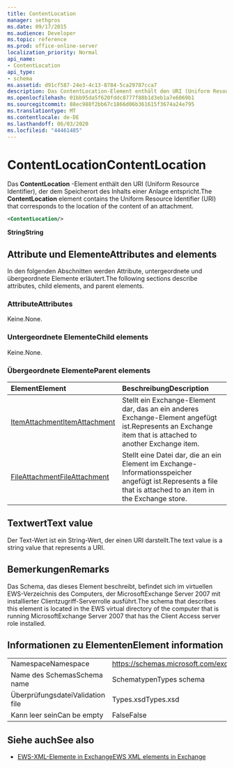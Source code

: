 ```yaml
---
title: ContentLocation
manager: sethgros
ms.date: 09/17/2015
ms.audience: Developer
ms.topic: reference
ms.prod: office-online-server
localization_priority: Normal
api_name:
- ContentLocation
api_type:
- schema
ms.assetid: d91cf587-24e3-4c13-8784-5ca29787cca7
description: Das ContentLocation-Element enthält den URI (Uniform Resource Identifier), der dem Speicherort des Inhalts einer Anlage entspricht.
ms.openlocfilehash: 01bb95da5f620fddc8777f88b1d3eb1a7e6069b1
ms.sourcegitcommit: 88ec988f2bb67c1866d06b361615f3674a24e795
ms.translationtype: MT
ms.contentlocale: de-DE
ms.lasthandoff: 06/03/2020
ms.locfileid: "44461485"
---
```

# <a name="contentlocation"></a><span data-ttu-id="1a0e1-103">ContentLocation</span><span class="sxs-lookup"><span data-stu-id="1a0e1-103">ContentLocation</span></span>

<span data-ttu-id="1a0e1-104">Das **ContentLocation** -Element enthält den URI (Uniform Resource Identifier), der dem Speicherort des Inhalts einer Anlage entspricht.</span><span class="sxs-lookup"><span data-stu-id="1a0e1-104">The **ContentLocation** element contains the Uniform Resource Identifier (URI) that corresponds to the location of the content of an attachment.</span></span> 
  
```xml
<ContentLocation/>
```

 <span data-ttu-id="1a0e1-105">**String**</span><span class="sxs-lookup"><span data-stu-id="1a0e1-105">**String**</span></span>
## <a name="attributes-and-elements"></a><span data-ttu-id="1a0e1-106">Attribute und Elemente</span><span class="sxs-lookup"><span data-stu-id="1a0e1-106">Attributes and elements</span></span>

<span data-ttu-id="1a0e1-107">In den folgenden Abschnitten werden Attribute, untergeordnete und übergeordnete Elemente erläutert.</span><span class="sxs-lookup"><span data-stu-id="1a0e1-107">The following sections describe attributes, child elements, and parent elements.</span></span>
  
### <a name="attributes"></a><span data-ttu-id="1a0e1-108">Attribute</span><span class="sxs-lookup"><span data-stu-id="1a0e1-108">Attributes</span></span>

<span data-ttu-id="1a0e1-109">Keine.</span><span class="sxs-lookup"><span data-stu-id="1a0e1-109">None.</span></span>
  
### <a name="child-elements"></a><span data-ttu-id="1a0e1-110">Untergeordnete Elemente</span><span class="sxs-lookup"><span data-stu-id="1a0e1-110">Child elements</span></span>

<span data-ttu-id="1a0e1-111">Keine.</span><span class="sxs-lookup"><span data-stu-id="1a0e1-111">None.</span></span>
  
### <a name="parent-elements"></a><span data-ttu-id="1a0e1-112">Übergeordnete Elemente</span><span class="sxs-lookup"><span data-stu-id="1a0e1-112">Parent elements</span></span>

|<span data-ttu-id="1a0e1-113">**Element**</span><span class="sxs-lookup"><span data-stu-id="1a0e1-113">**Element**</span></span>|<span data-ttu-id="1a0e1-114">**Beschreibung**</span><span class="sxs-lookup"><span data-stu-id="1a0e1-114">**Description**</span></span>|
|:-----|:-----|
|[<span data-ttu-id="1a0e1-115">ItemAttachment</span><span class="sxs-lookup"><span data-stu-id="1a0e1-115">ItemAttachment</span></span>](itemattachment.md) <br/> |<span data-ttu-id="1a0e1-116">Stellt ein Exchange-Element dar, das an ein anderes Exchange-Element angefügt ist.</span><span class="sxs-lookup"><span data-stu-id="1a0e1-116">Represents an Exchange item that is attached to another Exchange item.</span></span>  <br/> |
|[<span data-ttu-id="1a0e1-117">FileAttachment</span><span class="sxs-lookup"><span data-stu-id="1a0e1-117">FileAttachment</span></span>](fileattachment.md) <br/> |<span data-ttu-id="1a0e1-118">Stellt eine Datei dar, die an ein Element im Exchange-Informationsspeicher angefügt ist.</span><span class="sxs-lookup"><span data-stu-id="1a0e1-118">Represents a file that is attached to an item in the Exchange store.</span></span>  <br/> |
   
## <a name="text-value"></a><span data-ttu-id="1a0e1-119">Textwert</span><span class="sxs-lookup"><span data-stu-id="1a0e1-119">Text value</span></span>

<span data-ttu-id="1a0e1-120">Der Text-Wert ist ein String-Wert, der einen URI darstellt.</span><span class="sxs-lookup"><span data-stu-id="1a0e1-120">The text value is a string value that represents a URI.</span></span>
  
## <a name="remarks"></a><span data-ttu-id="1a0e1-121">Bemerkungen</span><span class="sxs-lookup"><span data-stu-id="1a0e1-121">Remarks</span></span>

<span data-ttu-id="1a0e1-122">Das Schema, das dieses Element beschreibt, befindet sich im virtuellen EWS-Verzeichnis des Computers, der MicrosoftExchange Server 2007 mit installierter Clientzugriff-Serverrolle ausführt.</span><span class="sxs-lookup"><span data-stu-id="1a0e1-122">The schema that describes this element is located in the EWS virtual directory of the computer that is running MicrosoftExchange Server 2007 that has the Client Access server role installed.</span></span>
  
## <a name="element-information"></a><span data-ttu-id="1a0e1-123">Informationen zu Elementen</span><span class="sxs-lookup"><span data-stu-id="1a0e1-123">Element information</span></span>

|||
|:-----|:-----|
|<span data-ttu-id="1a0e1-124">Namespace</span><span class="sxs-lookup"><span data-stu-id="1a0e1-124">Namespace</span></span>  <br/> |https://schemas.microsoft.com/exchange/services/2006/types  <br/> |
|<span data-ttu-id="1a0e1-125">Name des Schemas</span><span class="sxs-lookup"><span data-stu-id="1a0e1-125">Schema name</span></span>  <br/> |<span data-ttu-id="1a0e1-126">Schematypen</span><span class="sxs-lookup"><span data-stu-id="1a0e1-126">Types schema</span></span>  <br/> |
|<span data-ttu-id="1a0e1-127">Überprüfungsdatei</span><span class="sxs-lookup"><span data-stu-id="1a0e1-127">Validation file</span></span>  <br/> |<span data-ttu-id="1a0e1-128">Types.xsd</span><span class="sxs-lookup"><span data-stu-id="1a0e1-128">Types.xsd</span></span>  <br/> |
|<span data-ttu-id="1a0e1-129">Kann leer sein</span><span class="sxs-lookup"><span data-stu-id="1a0e1-129">Can be empty</span></span>  <br/> |<span data-ttu-id="1a0e1-130">False</span><span class="sxs-lookup"><span data-stu-id="1a0e1-130">False</span></span>  <br/> |
   
## <a name="see-also"></a><span data-ttu-id="1a0e1-131">Siehe auch</span><span class="sxs-lookup"><span data-stu-id="1a0e1-131">See also</span></span>



- [<span data-ttu-id="1a0e1-132">EWS-XML-Elemente in Exchange</span><span class="sxs-lookup"><span data-stu-id="1a0e1-132">EWS XML elements in Exchange</span></span>](ews-xml-elements-in-exchange.md)

